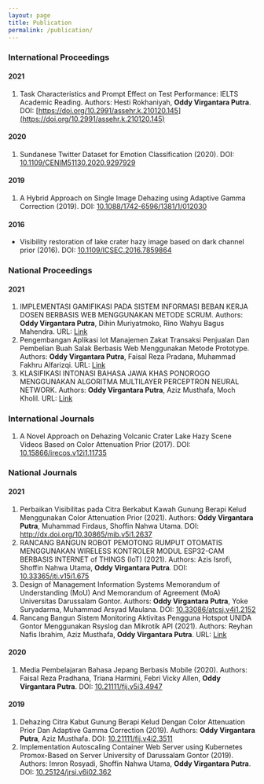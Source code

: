 ```yaml
---
layout: page
title: Publication
permalink: /publication/
---
```


### International Proceedings ###
#### 2021 ####
1. Task Characteristics and Prompt Effect on Test Performance: IELTS Academic Reading. Authors: Hesti Rokhaniyah, **Oddy Virgantara Putra**. DOI: [https://doi.org/10.2991/assehr.k.210120.145](https://doi.org/10.2991/assehr.k.210120.145)

#### 2020 ####
1. Sundanese Twitter Dataset for Emotion Classification (2020). DOI: [10.1109/CENIM51130.2020.9297929](http://dx.doi.org/10.1109/CENIM51130.2020.9297929)

#### 2019 ####
1. A Hybrid Approach on Single Image Dehazing using Adaptive Gamma Correction (2019). DOI: [10.1088/1742-6596/1381/1/012030](http://dx.doi.org/10.1088/1742-6596/1381/1/012030)

#### 2016 ####
* Visibility restoration of lake crater hazy image based on dark channel prior (2016). DOI: [10.1109/ICSEC.2016.7859864](http://dx.doi.org/10.1109/ICSEC.2016.7859864)

### National Proceedings ###
#### 2021 ####
1. IMPLEMENTASI GAMIFIKASI PADA SISTEM INFORMASI BEBAN KERJA DOSEN BERBASIS WEB MENGGUNAKAN METODE SCRUM. Authors: **Oddy Virgantara Putra**, Dihin Muriyatmoko, Rino Wahyu Bagus Mahendra. URL: [Link](http://prosiding.rcipublisher.org/index.php/prosiding/article/view/154)
1. Pengembangan Aplikasi Iot Manajemen Zakat Transaksi Penjualan Dan Pembelian Buah Salak Berbasis Web Menggunakan Metode Prototype. Authors: **Oddy Virgantara Putra**, Faisal Reza Pradana, Muhammad Fakhru Alfarizqi. URL: [Link](https://journal.akprind.ac.id/index.php/prosidingsnast/article/view/3372)
1. KLASIFIKASI INTONASI BAHASA JAWA KHAS PONOROGO MENGGUNAKAN ALGORITMA MULTILAYER PERCEPTRON NEURAL NETWORK. Authors: **Oddy Virgantara Putra**, Aziz Musthafa, Moch Kholil. URL: [Link](http://prosiding.rcipublisher.org/index.php/prosiding/article/view/175)

### International Journals ###
1. A Novel Approach on Dehazing Volcanic Crater Lake Hazy Scene Videos Based on Color Attenuation Prior (2017). DOI: [10.15866/irecos.v12i1.11735](http://dx.doi.org/10.15866/irecos.v12i1.11735)

### National Journals ###
#### 2021 ####
1. Perbaikan Visibilitas pada Citra Berkabut Kawah Gunung Berapi Kelud Menggunakan Color Attenuation Prior (2021). Authors: **Oddy Virgantara Putra**, Muhammad Firdaus, Shoffin Nahwa Utama. DOI: http://dx.doi.org/10.30865/mib.v5i1.2637
1. RANCANG BANGUN ROBOT PEMOTONG RUMPUT OTOMATIS MENGGUNAKAN WIRELESS KONTROLER MODUL ESP32-CAM BERBASIS INTERNET of THINGS (IoT) (2021). Authors: Azis Isrofi, Shoffin Nahwa Utama, **Oddy Virgantara Putra**. DOI: [10.33365/jti.v15i1.675](https://doi.org/10.33365/jti.v15i1.675)
1. Design of Management Information Systems Memorandum of Understanding (MoU) And Memorandum of Agreement (MoA) Universitas Darussalam Gontor. Authors: **Oddy Virgantara Putra**, Yoke Suryadarma, Muhammad Arsyad Maulana. DOI: [10.33086/atcsj.v4i1.2152 ](https://doi.org/10.33086/atcsj.v4i1.2152) 
1. Rancang Bangun Sistem Monitoring Aktivitas Pengguna Hotspot UNIDA Gontor Menggunakan Rsyslog dan Mikrotik API (2021). Authors: Reyhan Nafis Ibrahim, Aziz Musthafa, **Oddy Virgantara Putra**. URL: [Link](https://ejournal.stmik-sumedang.ac.id/index.php/infomans/article/view/208)

#### 2020 ####
1. Media Pembelajaran Bahasa Jepang Berbasis Mobile (2020). Authors: Faisal Reza Pradhana, Triana Harmini, Febri Vicky Allen, **Oddy Virgantara Putra**. DOI: [10.21111/fij.v5i3.4947](http://dx.doi.org/10.21111/fij.v5i3.4947)
#### 2019 ####
1. Dehazing Citra Kabut Gunung Berapi Kelud Dengan Color Attenuation Prior Dan Adaptive Gamma Correction (2019). Authors: **Oddy Virgantara Putra**, Aziz Musthafa. DOI: [10.21111/fij.v4i2.3511](http://dx.doi.org/10.21111/fij.v4i2.3511)
1. Implementation Autoscaling Container Web Server using Kubernetes Promox-Based on Server University of Darussalam Gontor (2019). Authors: Imron Rosyadi, Shoffin Nahwa Utama, **Oddy Virgantara Putra**. DOI: [10.25124/jrsi.v6i02.362](http://dx.doi.org/10.25124/jrsi.v6i02.362)
